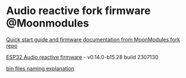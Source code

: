 # Audio reactive fork firmware @Moonmodules

[Quick start guide and firmware documentation from MoonModules fork repo](https://mm.kno.wled.ge)

[ESP32 Audio reactive firmware](https://github.com/srg74/WLED-wemos-shield/tree/master/resources/Firmware/@MoonModules/v0.14.0-b15.28) - v0.14.0-b15.28 build 2307130

[bin files naming explanation](https://mm.kno.wled.ge/moonmodules/Installing-and-Compiling/#configurations)
